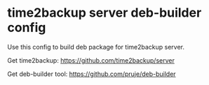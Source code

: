 # time2backup server deb-builder config

Use this config to build deb package for time2backup server.

Get time2backup: https://github.com/time2backup/server

Get deb-builder tool: https://github.com/pruje/deb-builder
